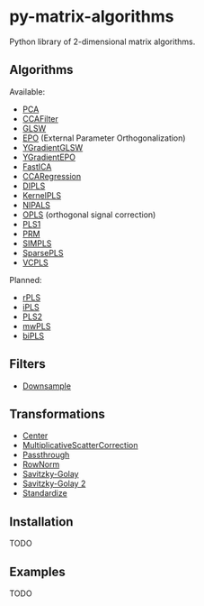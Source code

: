 # py-matrix-algorithms

Python library of 2-dimensional matrix algorithms.

## Algorithms

Available:

* [PCA](https://web.archive.org/web/20160630035830/http://statmaster.sdu.dk:80/courses/ST02/module05/module.pdf)
* [CCAFilter](http://citeseerx.ist.psu.edu/viewdoc/summary?doi=10.1.1.30.16)
* [GLSW](http://wiki.eigenvector.com/index.php?title=Advanced_Preprocessing:_Multivariate_Filtering#GLSW_Algorithm)
* [EPO](http://wiki.eigenvector.com/index.php?title=Advanced_Preprocessing:_Multivariate_Filtering#External_Parameter_Orthogonalization_.28EPO.29) (External Parameter Orthogonalization)
* [YGradientGLSW](http://wiki.eigenvector.com/index.php?title=Advanced_Preprocessing:_Multivariate_Filtering#GLSW_Algorithm)
* [YGradientEPO](http://wiki.eigenvector.com/index.php?title=Advanced_Preprocessing:_Multivariate_Filtering#External_Parameter_Orthogonalization_.28EPO.29)
* [FastICA](https://www.cs.helsinki.fi/u/ahyvarin/papers/bookfinal_ICA.pdf)
* [CCARegression]()
* [DIPLS](https://pubs.acs.org/doi/10.1021/acs.analchem.8b00498)
* [KernelPLS](http://www.plantbreeding.wzw.tum.de/fileadmin/w00bdb/www/kraemer/icml_kernelpls.pdf)
* [NIPALS](http://www.statsoft.com/textbook/partial-least-squares/#NIPALS)
* [OPLS](https://www.r-bloggers.com/evaluation-of-orthogonal-signal-correction-for-pls-modeling-osc-pls-and-opls/) (orthogonal signal correction)
* [PLS1](https://web.archive.org/web/20081001154431/http://statmaster.sdu.dk:80/courses/ST02/module07/module.pdf)
* [PRM]()
* [SIMPLS](http://www.statsoft.com/textbook/partial-least-squares/#SIMPLS)
* [SparsePLS](https://www.ncbi.nlm.nih.gov/pmc/articles/PMC2810828/)
* [VCPLS](http://or.nsfc.gov.cn/bitstream/00001903-5/485833/1/1000013952154.pdf)

Planned:

* [rPLS](https://www.researchgate.net/publication/259536250_Recursive_weighted_partial_least_squares_rPLS_An_efficient_variable_selection_method_using_PLS)
* [iPLS](https://www.researchgate.net/publication/247776629_Interval_Partial_Least-Squares_Regression_iPLS_A_Comparative_Chemometric_Study_with_an_Example_from_Near-Infrared_Spectroscopy)
* [PLS2](https://web.archive.org/web/20160702070233/http://statmaster.sdu.dk/courses/ST02/module08/module.pdf)
* [mwPLS]()
* [biPLS](https://www.academia.edu/14468430/Sequential_application_of_backward_interval_partial_least_squares_and_genetic_algorithms_for_the_selection_of_relevant_spectral_regions)

## Filters

* [Downsample]()

## Transformations

* [Center]()
* [MultiplicativeScatterCorrection]()
* [Passthrough]()
* [RowNorm]()
* [Savitzky-Golay]()
* [Savitzky-Golay 2]()
* [Standardize]()

## Installation

TODO


## Examples

TODO
